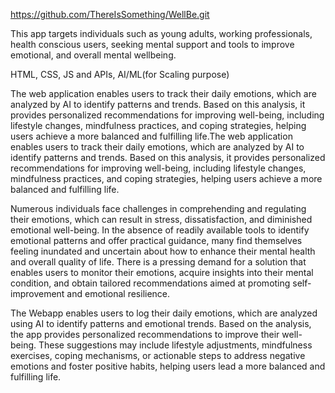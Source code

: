https://github.com/ThereIsSomething/WellBe.git

This app targets individuals such as young adults, working professionals, health conscious users, seeking mental support and tools to improve emotional, and overall mental wellbeing.

HTML, CSS, JS and APIs, AI/ML(for Scaling purpose)

The web application enables users to track their daily emotions, which are analyzed by AI to identify patterns and trends. Based on this analysis, it provides personalized recommendations for improving well-being, including lifestyle changes, mindfulness practices, and coping strategies, helping users achieve a more balanced and fulfilling life.The web application enables users to track their daily emotions, which are analyzed by AI to identify patterns and trends. Based on this analysis, it provides personalized recommendations for improving well-being, including lifestyle changes, mindfulness practices, and coping strategies, helping users achieve a more balanced and fulfilling life.

Numerous individuals face challenges in comprehending and regulating their emotions, which can result in stress, dissatisfaction, and diminished emotional well-being. In the absence of readily available tools to identify emotional patterns and offer practical guidance, many find themselves feeling inundated and uncertain about how to enhance their mental health and overall quality of life. There is a pressing demand for a solution that enables users to monitor their emotions, acquire insights into their mental condition, and obtain tailored recommendations aimed at promoting self-improvement and emotional resilience.

The Webapp enables users to log their daily emotions, which are analyzed using AI to identify patterns and emotional trends. Based on the analysis, the app provides personalized recommendations to improve their well-being. These suggestions may include lifestyle adjustments, mindfulness exercises, coping mechanisms, or actionable steps to address negative emotions and foster positive habits, helping users lead a more balanced and fulfilling life.

